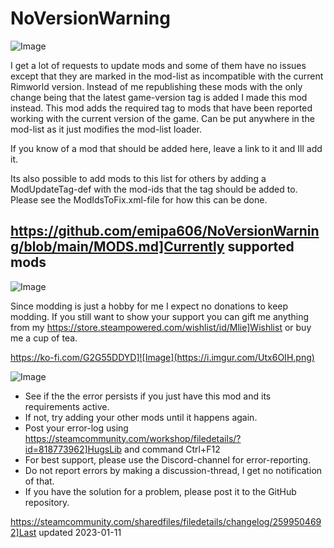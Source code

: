 # NoVersionWarning

![Image](https://i.imgur.com/buuPQel.png)


I get a lot of requests to update mods and some of them have no issues except that they are marked in the mod-list as incompatible with the current Rimworld version.
Instead of me republishing these mods with the only change being that the latest game-version tag is added I made this mod instead.
This mod adds the required tag to mods that have been reported working with the current version of the game.
Can be put anywhere in the mod-list as it just modifies the mod-list loader.

If you know of a mod that should be added here, leave a link to it and Ill add it. 

Its also possible to add mods to this list for others by adding a ModUpdateTag-def with the mod-ids that the tag should be added to. Please see the ModIdsToFix.xml-file for how this can be done.

## https://github.com/emipa606/NoVersionWarning/blob/main/MODS.md]Currently supported mods

	
![Image](https://i.imgur.com/O0IIlYj.png)

Since modding is just a hobby for me I expect no donations to keep modding. If you still want to show your support you can gift me anything from my https://store.steampowered.com/wishlist/id/Mlie]Wishlist or buy me a cup of tea.

https://ko-fi.com/G2G55DDYD]![Image](https://i.imgur.com/Utx6OIH.png)


![Image](https://i.imgur.com/PwoNOj4.png)



-  See if the the error persists if you just have this mod and its requirements active.
-  If not, try adding your other mods until it happens again.
-  Post your error-log using https://steamcommunity.com/workshop/filedetails/?id=818773962]HugsLib and command Ctrl+F12
-  For best support, please use the Discord-channel for error-reporting.
-  Do not report errors by making a discussion-thread, I get no notification of that.
-  If you have the solution for a problem, please post it to the GitHub repository.





https://steamcommunity.com/sharedfiles/filedetails/changelog/2599504692]Last updated 2023-01-11

